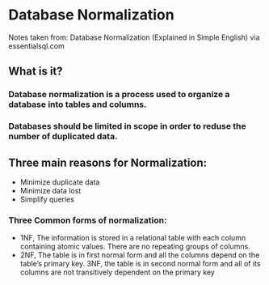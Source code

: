 # Database Normalization
Notes taken from: Database Normalization (Explained in Simple English) via essentialsql.com

## What is it?
### Database normalization is a process used to organize a database into tables and columns.
### Databases should be limited in scope in order to reduse the number of duplicated data.

## Three main reasons for Normalization:
- Minimize duplicate data
- Minimize data lost
- Simplify queries

### Three Common forms of normalization:
- 1NF, The information is stored in a relational table with each column containing atomic values. There are no repeating groups of columns.
- 2NF, The table is in first normal form and all the columns depend on the table’s primary key.
3NF,  the table is in second normal form and all of its columns are not transitively dependent on the primary key
